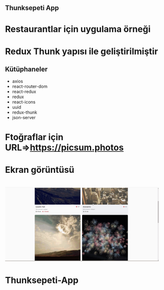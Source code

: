 ## Thunksepeti App

# Restaurantlar için uygulama örneği

# Redux Thunk yapısı ile geliştirilmiştir

## Kütüphaneler

- axios
- react-router-dom
- react-redux
- redux
- react-icons
- uuid
- redux-thunk
- json-server

# Ftoğraflar için URL=>https://picsum.photos

# Ekran görüntüsü

# ![](bes.gif)
# Thunksepeti-App
